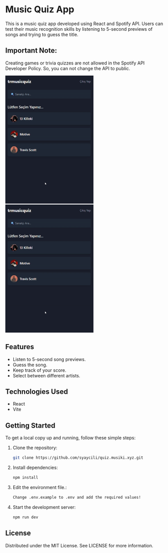 # Music Quiz App

This is a music quiz app developed using React and Spotify API. Users can test their music recognition skills by listening to 5-second previews of songs and trying to guess the title.

## Important Note:

Creating games or trivia quizzes are not allowed in the Spotify API Developer Policy. So, you can not change the API to public. 



<img src="https://github.com/syaycili/spotifymusicquiz/blob/main/src/assets/1.gif" height="400">

<img src="https://github.com/syaycili/spotifymusicquiz/blob/main/src/assets/1.gif" height="400">



## Features

- Listen to 5-second song previews.
- Guess the song.
- Keep track of your score.
- Select between different artists.

## Technologies Used

- React
- Vite

## Getting Started

To get a local copy up and running, follow these simple steps:

1. Clone the repository:
   
   ```sh
   git clone https://github.com/syaycili/quiz.musiki.xyz.git

2. Install dependencies:
   
   ```sh
   npm install

3. Edit the environment file.:
   
   ```sh
   Change .env.example to .env and add the required values!

4. Start the development server:
   
   ```sh
   npm run dev

## License

Distributed under the MIT License. See LICENSE for more information.

